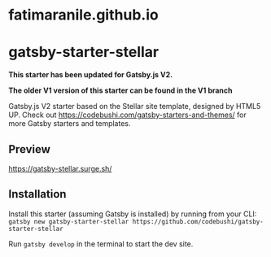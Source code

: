 # fatimaranile.github.io
# gatsby-starter-stellar

**This starter has been updated for Gatsby.js V2.**

**The older V1 version of this starter can be found in the V1 branch**

Gatsby.js V2 starter based on the Stellar site template, designed by HTML5 UP. Check out https://codebushi.com/gatsby-starters-and-themes/ for more Gatsby starters and templates.

## Preview

https://gatsby-stellar.surge.sh/

## Installation

Install this starter (assuming Gatsby is installed) by running from your CLI:
<br>
`gatsby new gatsby-starter-stellar https://github.com/codebushi/gatsby-starter-stellar`

Run `gatsby develop` in the terminal to start the dev site.
